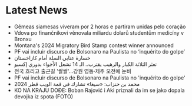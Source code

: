 # Latest News
-  Gêmeas siamesas viveram por 2 horas e partiram unidas pelo coração
-  Vdova po finančníkovi věnovala miliardu dolarů studentům medicíny v Bronxu
-  Montana's 2024 Migratory Bird Stamp contest winner announced
-  PF vai incluir discurso de Bolsonaro na Paulista no ‘inquérito do golpe’
-  خسارة عنابي السلة أمام كازاخستان
-  تعثر الثلاثة الكبار والرهيب يقترب.. الـ 14 تشعل الأجواء بدوري إكسبو
-  전국 흐리고 출근길 '쌀쌀'…강원 영동·제주 오전에 눈비
-  PF vai incluir discurso de Bolsonaro na Paulista no 'inquérito do golpe'
-  محمد بن حنزاب: «سيغا» تشارك في قمة الويب قطر 2024
-  KO NA KRAJU DOĐE: Boban Rajović i Aki priznali da im se jako dopala devojka iz spota (FOTO)
